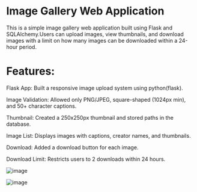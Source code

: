 # Image Gallery Web Application

This is a simple image gallery web application built using Flask and SQLAlchemy.Users can upload images, view thumbnails, and download images with a limit on how many images can be downloaded within a 24-hour period. 

# Features:

Flask App: Built a responsive image upload system using python(flask).

Image Validation: Allowed only PNG/JPEG, square-shaped (1024px min), and 50+ character captions.

Thumbnail: Created a 250x250px thumbnail and stored paths in the database.

Image List: Displays images with captions, creator names, and thumbnails.

Download: Added a download button for each image.

Download Limit: Restricts users to 2 downloads within 24 hours.


![image](https://github.com/user-attachments/assets/ad2cfe39-0a6e-4d45-9663-0b281e0d1813)

![image](https://github.com/user-attachments/assets/cc4cb3eb-70c8-435e-b9b3-c13f47456c34)
